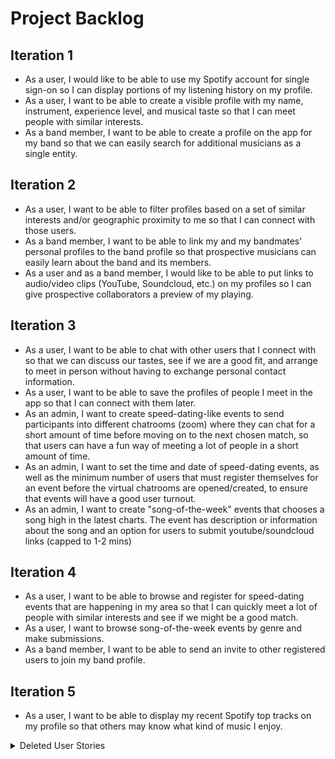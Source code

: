 # Project Backlog

## Iteration 1 
- As a user, I would like to be able to use my Spotify account for single sign-on so I can display portions of my listening history on my profile.
- As a user, I want to be able to create a visible profile with my name, instrument, experience level, 
  and musical taste so that  I can meet people with similar interests.
- As a band member, I want to be able to create a profile on the app for my band so that we can easily search for additional musicians as a single entity.

## Iteration 2
- As a user, I want to be able to filter profiles based on a set of similar interests and/or geographic proximity to me so that I can connect with those users.
- As a band member, I want to be able to link my and my bandmates' personal profiles to the band profile so that prospective musicians can easily learn about the band and its members.
- As a user and as a band member, I would like to be able to put links to audio/video clips (YouTube, Soundcloud, etc.) on my profiles so I can give prospective collaborators a preview of my playing.

## Iteration 3
- As a user, I want to be able to chat with other users that I connect with so that we can discuss our tastes, see if we are a good fit, and arrange to meet in person without having to exchange personal contact information.
- As a user, I want to be able to save the profiles of people I meet in the app so that I can connect with them later.
- As an admin, I want to create speed-dating-like events to send participants into different chatrooms (zoom) where they can chat for a short amount of time before moving on to the next chosen match, so that users can have a fun way of meeting a lot of people in a short amount of time.
- As an admin, I want to set the time and date of speed-dating events, as well as the minimum number of users that must register themselves for an event before the virtual chatrooms are opened/created, to ensure that events will have a good user turnout.
- As an admin, I want to create "song-of-the-week" events that chooses a song high in the latest charts. The event has description or information about the song and an option for users to submit youtube/soundcloud links (capped to 1-2 mins)

## Iteration 4
- As a user, I want to be able to browse and register for speed-dating events that are happening in my area so that I can quickly meet a lot of people with similar interests and see if we might be a good match.
- As a user, I want to browse song-of-the-week events by genre and make submissions. 
- As a band member, I want to be able to send an invite to other registered users to join my band profile.

## Iteration 5
- As a user, I want to be able to display my recent Spotify top tracks on my profile so that others may know what kind of music I enjoy.

<details><summary>Deleted User Stories</summary>
<p>
- As a user, I want to see where other musicians are located on a geographic map of my city or town so that I have a better idea of who's playing what in my area.
(isn't this the same as geographical proximity search in Iteration 2)
  
- As a user, I want to receive email confirmation of my registration for an event so that I can have email confirmation of my registration for the event.

- As a user, I want the option to receive an email reminder a customizable amount of time before the event so that I can remember to attend.

- As a band member, I would like to be able to create and customize an application portal for virtual tryouts, so that musicians interested in joining my band can submit recordings/videos of themselves playing their instrument.

- As a user, I want to be able to specifically browse for bands with virtual tryouts so I can easily find them and apply.

- As a guest, I want to be able to browse band profiles and use a “contact us” form to ask about their availability for gigs so that I can hire local bands to play events.
- as a guest without login credentials, I want to have view-only privileges for the available profiles 
  so that I can see what kind of musicians and groups are around.

- As a user, I want to submit a "play-along" to another user's 1) uploaded personal audio/video 2) song-of-the-week submissions
- As a user, I want to be able to register with an email/password so that I can still use the app even if I don't have a Spotify account.
- As a student user, I would like to verify my college enrollment with an .edu email so I can filter and find other students on my campus and at nearby schools.
- As an admin, I want to enable RSVP functionality for the speed-dating events and set visibility to all registered users, so that only registered users can attend the events.

</p>
</details>
